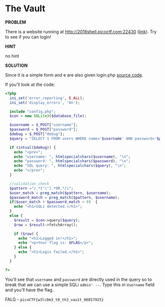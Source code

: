 # The Vault

__PROBLEM__

There is a website running at http://2018shell.picoctf.com:22430 ([link](http://2018shell.picoctf.com:22430/)). Try to see if you can login!

__HINT__

no hint

__SOLUTION__

Since it is a simple form and e are also given login.php [source code](source.php).

If you'll look at the code:
```php
<?php
  ini_set('error_reporting', E_ALL);
  ini_set('display_errors', 'On');

  include "config.php";
  $con = new SQLite3($database_file);

  $username = $_POST["username"];
  $password = $_POST["password"];
  $debug = $_POST["debug"];
  $query = "SELECT 1 FROM users WHERE name='$username' AND password='$password'";

  if (intval($debug)) {
    echo "<pre>";
    echo "username: ", htmlspecialchars($username), "\n";
    echo "password: ", htmlspecialchars($password), "\n";
    echo "SQL query: ", htmlspecialchars($query), "\n";
    echo "</pre>";
  }

  //validation check
  $pattern ="/.*['\"].*OR.*/i";
  $user_match = preg_match($pattern, $username);
  $password_match = preg_match($pattern, $username);
  if($user_match + $password_match > 0)  {
    echo "<h1>SQLi detected.</h1>";
  }
  else {
    $result = $con->query($query);
    $row = $result->fetchArray();

    if ($row) {
      echo "<h1>Logged in!</h1>";
      echo "<p>Your flag is: $FLAG</p>";
    } else {
      echo "<h1>Login failed.</h1>";
    }
  }

?>
```
You'll see that `username` and `password` are directly used in the query so to break that we can use a simple SQLi `admin' --`. Type this in `Username` field and you'll have the flag.

FALG - `picoCTF{w3lc0m3_t0_th3_vau1t_06857925}`

